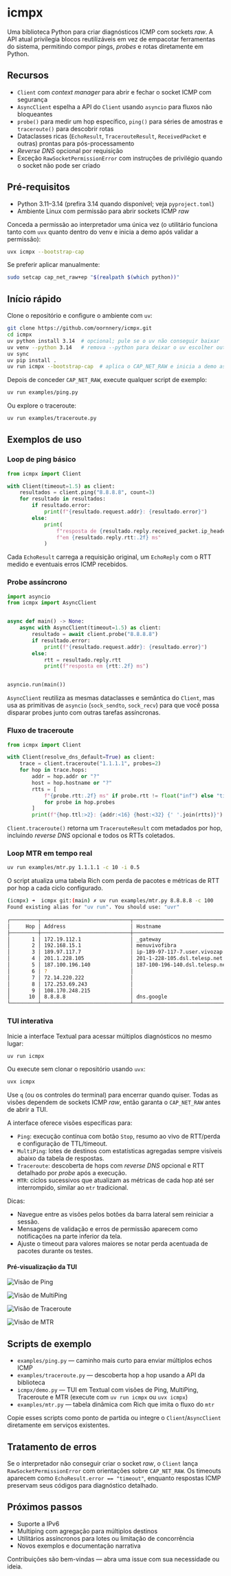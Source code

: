 # icmpx

Uma biblioteca Python para criar diagnósticos ICMP com sockets *raw*. A API atual privilegia blocos reutilizáveis em vez de empacotar ferramentas do sistema, permitindo compor pings, *probes* e rotas diretamente em Python.

## Recursos

- `Client` com *context manager* para abrir e fechar o socket ICMP com segurança
- `AsyncClient` espelha a API do `Client` usando `asyncio` para fluxos não bloqueantes
- `probe()` para medir um hop específico, `ping()` para séries de amostras e `traceroute()` para descobrir rotas
- Dataclasses ricas (`EchoResult`, `TracerouteResult`, `ReceivedPacket` e outras) prontas para pós-processamento
- *Reverse DNS* opcional por requisição
- Exceção `RawSocketPermissionError` com instruções de privilégio quando o socket não pode ser criado

## Pré-requisitos

- Python 3.11–3.14 (prefira 3.14 quando disponível; veja `pyproject.toml`)
- Ambiente Linux com permissão para abrir sockets ICMP *raw*

Conceda a permissão ao interpretador uma única vez (o utilitário funciona tanto com `uvx` quanto dentro do venv e inicia a demo após validar a permissão):

```bash
uvx icmpx --bootstrap-cap
```

Se preferir aplicar manualmente:

```bash
sudo setcap cap_net_raw+ep "$(realpath $(which python))"
```

## Início rápido

Clone o repositório e configure o ambiente com `uv`:

```bash
git clone https://github.com/oornnery/icmpx.git
cd icmpx
uv python install 3.14  # opcional; pule se o uv não conseguir baixar
uv venv --python 3.14   # remova --python para deixar o uv escolher outro 3.11+
uv sync
uv pip install .
uv run icmpx --bootstrap-cap  # aplica o CAP_NET_RAW e inicia a demo assim que verificar
```

Depois de conceder `CAP_NET_RAW`, execute qualquer script de exemplo:

```bash
uv run examples/ping.py
```

Ou explore o traceroute:

```bash
uv run examples/traceroute.py
```

## Exemplos de uso

### Loop de ping básico

```python
from icmpx import Client

with Client(timeout=1.5) as client:
    resultados = client.ping("8.8.8.8", count=3)
    for resultado in resultados:
        if resultado.error:
            print(f"{resultado.request.addr}: {resultado.error}")
        else:
            print(
                f"resposta de {resultado.reply.received_packet.ip_header.src_addr} "
                f"em {resultado.reply.rtt:.2f} ms"
            )
```

Cada `EchoResult` carrega a requisição original, um `EchoReply` com o RTT medido e eventuais erros ICMP recebidos.

### Probe assíncrono

```python
import asyncio
from icmpx import AsyncClient


async def main() -> None:
    async with AsyncClient(timeout=1.5) as client:
        resultado = await client.probe("8.8.8.8")
        if resultado.error:
            print(f"{resultado.request.addr}: {resultado.error}")
        else:
            rtt = resultado.reply.rtt
            print(f"resposta em {rtt:.2f} ms")


asyncio.run(main())
```

`AsyncClient` reutiliza as mesmas dataclasses e semântica do `Client`, mas usa as primitivas de `asyncio` (`sock_sendto`, `sock_recv`) para que você possa disparar probes junto com outras tarefas assíncronas.

### Fluxo de traceroute

```python
from icmpx import Client

with Client(resolve_dns_default=True) as client:
    trace = client.traceroute("1.1.1.1", probes=2)
    for hop in trace.hops:
        addr = hop.addr or "?"
        host = hop.hostname or "?"
        rtts = [
            f"{probe.rtt:.2f} ms" if probe.rtt != float("inf") else "timeout"
            for probe in hop.probes
        ]
        print(f"{hop.ttl:>2}: {addr:<16} {host:<32} {' '.join(rtts)}")
```

`Client.traceroute()` retorna um `TracerouteResult` com metadados por hop, incluindo *reverse DNS* opcional e todos os RTTs coletados.

### Loop MTR em tempo real

```bash
uv run examples/mtr.py 1.1.1.1 -c 10 -i 0.5
```

O script atualiza uma tabela Rich com perda de pacotes e métricas de RTT por hop a cada ciclo configurado.

```bash
(icmpx) ➜  icmpx git:(main) ✗ uv run examples/mtr.py 8.8.8.8 -c 100
Found existing alias for "uv run". You should use: "uvr"
                                                                                       MTR to 8.8.8.8
┌─────────┬─────────────────────────────┬──────────────────────────────────────────────────────────────┬──────────┬──────────┬──────────────┬────────────┬───────────┬──────────┬──────────┐
│     Hop │ Address                     │ Hostname                                                     │     Sent │     Recv │       Loss % │       Last │       Avg │     Best │    Worst │
├─────────┼─────────────────────────────┼──────────────────────────────────────────────────────────────┼──────────┼──────────┼──────────────┼────────────┼───────────┼──────────┼──────────┤
│       1 │ 172.19.112.1                │ _gateway                                                     │      100 │      100 │          0.0 │       0.69 │      0.53 │     0.30 │     5.53 │
│       2 │ 192.168.15.1                │ menuvivofibra                                                │      100 │      100 │          0.0 │       3.52 │      5.46 │     3.07 │    37.70 │
│       3 │ 189.97.117.7                │ ip-189-97-117-7.user.vivozap.com.br                          │      100 │      100 │          0.0 │       7.77 │      9.46 │     5.46 │    30.08 │
│       4 │ 201.1.228.105               │ 201-1-228-105.dsl.telesp.net.br                              │      100 │      100 │          0.0 │       9.13 │      9.58 │     4.53 │    28.16 │
│       5 │ 187.100.196.140             │ 187-100-196-140.dsl.telesp.net.br                            │      100 │       72 │         28.0 │      13.78 │     11.10 │     4.97 │    41.67 │
│       6 │ ?                           │                                                              │      100 │        0 │        100.0 │          - │         - │        - │        - │
│       7 │ 72.14.220.222               │                                                              │      100 │      100 │          0.0 │       7.78 │     11.94 │     5.76 │    46.18 │
│       8 │ 172.253.69.243              │                                                              │      100 │      100 │          0.0 │      10.51 │     11.85 │     7.07 │    29.55 │
│       9 │ 108.170.248.215             │                                                              │      100 │      100 │          0.0 │      12.49 │     10.69 │     5.80 │    30.14 │
│      10 │ 8.8.8.8                     │ dns.google                                                   │      100 │      100 │          0.0 │       9.79 │     10.79 │     5.82 │    42.93 │
└─────────┴─────────────────────────────┴──────────────────────────────────────────────────────────────┴──────────┴──────────┴──────────────┴────────────┴───────────┴──────────┴──────────┘
```

### TUI interativa

Inicie a interface Textual para acessar múltiplos diagnósticos no mesmo lugar:

```bash
uv run icmpx
```

Ou execute sem clonar o repositório usando `uvx`:

```bash
uvx icmpx
```

Use `q` (ou os controles do terminal) para encerrar quando quiser. Todas as visões dependem de sockets ICMP *raw*, então garanta o `CAP_NET_RAW` antes de abrir a TUI.

A interface oferece visões específicas para:

- `Ping`: execução contínua com botão `Stop`, resumo ao vivo de RTT/perda e configuração de TTL/timeout.
- `MultiPing`: lotes de destinos com estatísticas agregadas sempre visíveis abaixo da tabela de respostas.
- `Traceroute`: descoberta de hops com *reverse DNS* opcional e RTT detalhado por *probe* após a execução.
- `MTR`: ciclos sucessivos que atualizam as métricas de cada hop até ser interrompido, similar ao `mtr` tradicional.

Dicas:

- Navegue entre as visões pelos botões da barra lateral sem reiniciar a sessão.
- Mensagens de validação e erros de permissão aparecem como notificações na parte inferior da tela.
- Ajuste o timeout para valores maiores se notar perda acentuada de pacotes durante os testes.

#### Pré-visualização da TUI

![Visão de Ping](docs/ping_tui.png)

![Visão de MultiPing](docs/multiping_tui.png)

![Visão de Traceroute](docs/traceroute_tui.png)

![Visão de MTR](docs/mtr_tui.png)

## Scripts de exemplo

- `examples/ping.py` — caminho mais curto para enviar múltiplos echos ICMP
- `examples/traceroute.py` — descoberta hop a hop usando a API da biblioteca
- `icmpx/demo.py` — TUI em Textual com visões de Ping, MultiPing, Traceroute e MTR (execute com `uv run icmpx` ou `uvx icmpx`)
- `examples/mtr.py` — tabela dinâmica com Rich que imita o fluxo do `mtr`

Copie esses scripts como ponto de partida ou integre o `Client`/`AsyncClient` diretamente em serviços existentes.

## Tratamento de erros

Se o interpretador não conseguir criar o socket *raw*, o `Client` lança `RawSocketPermissionError` com orientações sobre `CAP_NET_RAW`. Os timeouts aparecem como `EchoResult.error == "timeout"`, enquanto respostas ICMP preservam seus códigos para diagnóstico detalhado.

## Próximos passos

- Suporte a IPv6
- Multiping com agregação para múltiplos destinos
- Utilitários assíncronos para lotes ou limitação de concorrência
- Novos exemplos e documentação narrativa

Contribuições são bem-vindas — abra uma issue com sua necessidade ou ideia.
